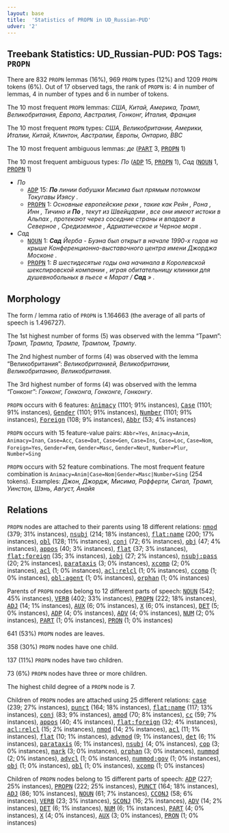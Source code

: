 ```yaml
---
layout: base
title:  'Statistics of PROPN in UD_Russian-PUD'
udver: '2'
---
```


## Treebank Statistics: UD_Russian-PUD: POS Tags: `PROPN`

There are 832 `PROPN` lemmas (16%), 969 `PROPN` types (12%) and 1209 `PROPN` tokens (6%).
Out of 17 observed tags, the rank of `PROPN` is: 4 in number of lemmas, 4 in number of types and 6 in number of tokens.

The 10 most frequent `PROPN` lemmas: <em>США, Китай, Америка, Трамп, Великобритания, Европа, Австралия, Гонконг, Италия, Франция</em>

The 10 most frequent `PROPN` types:  <em>США, Великобритании, Америки, Италии, Китай, Клинтон, Австралии, Европы, Онтарио, BBC</em>

The 10 most frequent ambiguous lemmas: <em>де</em> (<tt><a href="ru_pud-pos-PART.html">PART</a></tt> 3, <tt><a href="ru_pud-pos-PROPN.html">PROPN</a></tt> 1)

The 10 most frequent ambiguous types:  <em>По</em> (<tt><a href="ru_pud-pos-ADP.html">ADP</a></tt> 15, <tt><a href="ru_pud-pos-PROPN.html">PROPN</a></tt> 1), <em>Сад</em> (<tt><a href="ru_pud-pos-NOUN.html">NOUN</a></tt> 1, <tt><a href="ru_pud-pos-PROPN.html">PROPN</a></tt> 1)


* <em>По</em>
  * <tt><a href="ru_pud-pos-ADP.html">ADP</a></tt> 15: <em><b>По</b> линии бабушки Мисима был прямым потомком Токугавы Иэясу .</em>
  * <tt><a href="ru_pud-pos-PROPN.html">PROPN</a></tt> 1: <em>Основные европейские реки , такие как Рейн , Рона , Инн , Тичино и <b>По</b> , текут из Швейцарии , все они имеют истоки в Альпах , протекают через соседние страны и впадают в Северное , Средиземное , Адриатическое и Черное моря .</em>
* <em>Сад</em>
  * <tt><a href="ru_pud-pos-NOUN.html">NOUN</a></tt> 1: <em><b>Сад</b> Йерба - Буэна был открыт в начале 1990-х годов на крыше Конференционно-выставочного центра имени Джорджа Москоне .</em>
  * <tt><a href="ru_pud-pos-PROPN.html">PROPN</a></tt> 1: <em>В шестидесятые годы она начинала в Королевской шекспировской компании , играя обитательницу клиники для душевнобольных в пьесе « Марат / <b>Сад</b> » .</em>

## Morphology

The form / lemma ratio of `PROPN` is 1.164663 (the average of all parts of speech is 1.496727).

The 1st highest number of forms (5) was observed with the lemma “Трамп”: <em>Трамп, Трампа, Трампе, Трампом, Трампу</em>.

The 2nd highest number of forms (4) was observed with the lemma “Великобритания”: <em>Великобританией, Великобритании, Великобританию, Великобритания</em>.

The 3rd highest number of forms (4) was observed with the lemma “Гонконг”: <em>Гонконг, Гонконга, Гонконге, Гонконгу</em>.

`PROPN` occurs with 6 features: <tt><a href="ru_pud-feat-Animacy.html">Animacy</a></tt> (1101; 91% instances), <tt><a href="ru_pud-feat-Case.html">Case</a></tt> (1101; 91% instances), <tt><a href="ru_pud-feat-Gender.html">Gender</a></tt> (1101; 91% instances), <tt><a href="ru_pud-feat-Number.html">Number</a></tt> (1101; 91% instances), <tt><a href="ru_pud-feat-Foreign.html">Foreign</a></tt> (108; 9% instances), <tt><a href="ru_pud-feat-Abbr.html">Abbr</a></tt> (53; 4% instances)

`PROPN` occurs with 15 feature-value pairs: `Abbr=Yes`, `Animacy=Anim`, `Animacy=Inan`, `Case=Acc`, `Case=Dat`, `Case=Gen`, `Case=Ins`, `Case=Loc`, `Case=Nom`, `Foreign=Yes`, `Gender=Fem`, `Gender=Masc`, `Gender=Neut`, `Number=Plur`, `Number=Sing`

`PROPN` occurs with 52 feature combinations.
The most frequent feature combination is `Animacy=Anim|Case=Nom|Gender=Masc|Number=Sing` (254 tokens).
Examples: <em>Джон, Джордж, Мисима, Рафферти, Сигал, Трамп, Уинстон, Шэнь, Август, Анайя</em>


## Relations

`PROPN` nodes are attached to their parents using 18 different relations: <tt><a href="ru_pud-dep-nmod.html">nmod</a></tt> (379; 31% instances), <tt><a href="ru_pud-dep-nsubj.html">nsubj</a></tt> (214; 18% instances), <tt><a href="ru_pud-dep-flat-name.html">flat:name</a></tt> (200; 17% instances), <tt><a href="ru_pud-dep-obl.html">obl</a></tt> (128; 11% instances), <tt><a href="ru_pud-dep-conj.html">conj</a></tt> (72; 6% instances), <tt><a href="ru_pud-dep-obj.html">obj</a></tt> (47; 4% instances), <tt><a href="ru_pud-dep-appos.html">appos</a></tt> (40; 3% instances), <tt><a href="ru_pud-dep-flat.html">flat</a></tt> (37; 3% instances), <tt><a href="ru_pud-dep-flat-foreign.html">flat:foreign</a></tt> (35; 3% instances), <tt><a href="ru_pud-dep-iobj.html">iobj</a></tt> (27; 2% instances), <tt><a href="ru_pud-dep-nsubj-pass.html">nsubj:pass</a></tt> (20; 2% instances), <tt><a href="ru_pud-dep-parataxis.html">parataxis</a></tt> (3; 0% instances), <tt><a href="ru_pud-dep-xcomp.html">xcomp</a></tt> (2; 0% instances), <tt><a href="ru_pud-dep-acl.html">acl</a></tt> (1; 0% instances), <tt><a href="ru_pud-dep-acl-relcl.html">acl:relcl</a></tt> (1; 0% instances), <tt><a href="ru_pud-dep-ccomp.html">ccomp</a></tt> (1; 0% instances), <tt><a href="ru_pud-dep-obl-agent.html">obl:agent</a></tt> (1; 0% instances), <tt><a href="ru_pud-dep-orphan.html">orphan</a></tt> (1; 0% instances)

Parents of `PROPN` nodes belong to 12 different parts of speech: <tt><a href="ru_pud-pos-NOUN.html">NOUN</a></tt> (542; 45% instances), <tt><a href="ru_pud-pos-VERB.html">VERB</a></tt> (402; 33% instances), <tt><a href="ru_pud-pos-PROPN.html">PROPN</a></tt> (222; 18% instances), <tt><a href="ru_pud-pos-ADJ.html">ADJ</a></tt> (14; 1% instances), <tt><a href="ru_pud-pos-AUX.html">AUX</a></tt> (6; 0% instances), <tt><a href="ru_pud-pos-X.html">X</a></tt> (6; 0% instances), <tt><a href="ru_pud-pos-DET.html">DET</a></tt> (5; 0% instances), <tt><a href="ru_pud-pos-ADP.html">ADP</a></tt> (4; 0% instances), <tt><a href="ru_pud-pos-ADV.html">ADV</a></tt> (4; 0% instances), <tt><a href="ru_pud-pos-NUM.html">NUM</a></tt> (2; 0% instances), <tt><a href="ru_pud-pos-PART.html">PART</a></tt> (1; 0% instances), <tt><a href="ru_pud-pos-PRON.html">PRON</a></tt> (1; 0% instances)

641 (53%) `PROPN` nodes are leaves.

358 (30%) `PROPN` nodes have one child.

137 (11%) `PROPN` nodes have two children.

73 (6%) `PROPN` nodes have three or more children.

The highest child degree of a `PROPN` node is 7.

Children of `PROPN` nodes are attached using 25 different relations: <tt><a href="ru_pud-dep-case.html">case</a></tt> (239; 27% instances), <tt><a href="ru_pud-dep-punct.html">punct</a></tt> (164; 18% instances), <tt><a href="ru_pud-dep-flat-name.html">flat:name</a></tt> (117; 13% instances), <tt><a href="ru_pud-dep-conj.html">conj</a></tt> (83; 9% instances), <tt><a href="ru_pud-dep-amod.html">amod</a></tt> (70; 8% instances), <tt><a href="ru_pud-dep-cc.html">cc</a></tt> (59; 7% instances), <tt><a href="ru_pud-dep-appos.html">appos</a></tt> (40; 4% instances), <tt><a href="ru_pud-dep-flat-foreign.html">flat:foreign</a></tt> (32; 4% instances), <tt><a href="ru_pud-dep-acl-relcl.html">acl:relcl</a></tt> (15; 2% instances), <tt><a href="ru_pud-dep-nmod.html">nmod</a></tt> (14; 2% instances), <tt><a href="ru_pud-dep-acl.html">acl</a></tt> (11; 1% instances), <tt><a href="ru_pud-dep-flat.html">flat</a></tt> (10; 1% instances), <tt><a href="ru_pud-dep-advmod.html">advmod</a></tt> (9; 1% instances), <tt><a href="ru_pud-dep-det.html">det</a></tt> (6; 1% instances), <tt><a href="ru_pud-dep-parataxis.html">parataxis</a></tt> (6; 1% instances), <tt><a href="ru_pud-dep-nsubj.html">nsubj</a></tt> (4; 0% instances), <tt><a href="ru_pud-dep-cop.html">cop</a></tt> (3; 0% instances), <tt><a href="ru_pud-dep-mark.html">mark</a></tt> (3; 0% instances), <tt><a href="ru_pud-dep-orphan.html">orphan</a></tt> (3; 0% instances), <tt><a href="ru_pud-dep-nummod.html">nummod</a></tt> (2; 0% instances), <tt><a href="ru_pud-dep-advcl.html">advcl</a></tt> (1; 0% instances), <tt><a href="ru_pud-dep-nummod-gov.html">nummod:gov</a></tt> (1; 0% instances), <tt><a href="ru_pud-dep-obj.html">obj</a></tt> (1; 0% instances), <tt><a href="ru_pud-dep-obl.html">obl</a></tt> (1; 0% instances), <tt><a href="ru_pud-dep-xcomp.html">xcomp</a></tt> (1; 0% instances)

Children of `PROPN` nodes belong to 15 different parts of speech: <tt><a href="ru_pud-pos-ADP.html">ADP</a></tt> (227; 25% instances), <tt><a href="ru_pud-pos-PROPN.html">PROPN</a></tt> (222; 25% instances), <tt><a href="ru_pud-pos-PUNCT.html">PUNCT</a></tt> (164; 18% instances), <tt><a href="ru_pud-pos-ADJ.html">ADJ</a></tt> (86; 10% instances), <tt><a href="ru_pud-pos-NOUN.html">NOUN</a></tt> (61; 7% instances), <tt><a href="ru_pud-pos-CCONJ.html">CCONJ</a></tt> (58; 6% instances), <tt><a href="ru_pud-pos-VERB.html">VERB</a></tt> (23; 3% instances), <tt><a href="ru_pud-pos-SCONJ.html">SCONJ</a></tt> (16; 2% instances), <tt><a href="ru_pud-pos-ADV.html">ADV</a></tt> (14; 2% instances), <tt><a href="ru_pud-pos-DET.html">DET</a></tt> (6; 1% instances), <tt><a href="ru_pud-pos-NUM.html">NUM</a></tt> (6; 1% instances), <tt><a href="ru_pud-pos-PART.html">PART</a></tt> (4; 0% instances), <tt><a href="ru_pud-pos-X.html">X</a></tt> (4; 0% instances), <tt><a href="ru_pud-pos-AUX.html">AUX</a></tt> (3; 0% instances), <tt><a href="ru_pud-pos-PRON.html">PRON</a></tt> (1; 0% instances)


